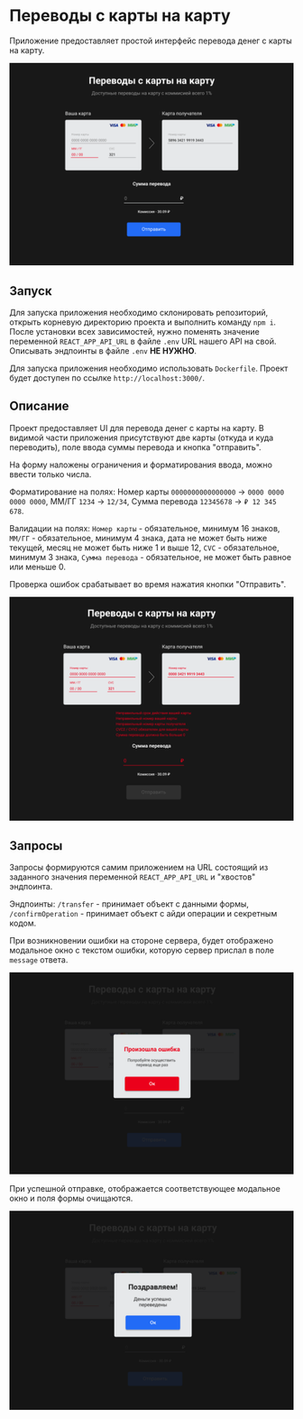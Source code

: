 # Переводы с карты на карту

Приложение предоставляет простой интерфейс перевода денег с карты на карту.

![Main screen](card-transfer/assets/main-page.png)

## Запуск
Для запуска приложения необходимо склонировать репозиторий, открыть корневую директорию проекта и выполнить команду `npm i`. После установки всех зависимостей, нужно поменять значение переменной `REACT_APP_API_URL` в файле `.env` URL нашего API на свой. Описывать эндпоинты в файле `.env` **НЕ НУЖНО**.

Для запуска приложения необходимо использовать ```Dockerfile```. Проект будет доступен по ссылке `http://localhost:3000/`.


## Описание
Проект предоставляет UI для перевода денег с карты на карту. В видимой части приложения присутствуют две карты (откуда и куда переводить), поле ввода суммы перевода и кнопка "отправить".

На форму наложены ограничения и форматирования ввода, можно ввести только числа.

Форматирование на полях:
Номер карты `0000000000000000` → `0000 0000 0000 0000`,
ММ/ГГ `1234` → `12/34`,
Сумма перевода `12345678` → `₽ 12 345 678`.

Валидации на полях:
`Номер карты` - обязательное, минимум 16 знаков,
`ММ/ГГ` - обязательное, минимум 4 знака, дата не может быть ниже текущей, месяц не может быть ниже 1 и выше 12,
`CVC` - обязательное, минимум 3 знака,
`Сумма перевода` - обязательное, не может быть равное или меньше 0.

Проверка ошибок срабатывает во время нажатия кнопки "Отправить".

![Errors screen](card-transfer/assets/errors.png)

## Запросы
Запросы формируются самим приложением на URL состоящий из заданного значения переменной `REACT_APP_API_URL` и "хвостов" эндпоинта.

Эндпоинты:
`/transfer` - принимает объект с данными формы,
`/confirmOperation` - принимает объект с айди операции и секретным кодом.

При возникновении ошибки на стороне сервера, будет отображено модальное окно с текстом ошибки, которую сервер прислал в поле `message` ответа.

![Errors modal](card-transfer/assets/error-modal.png)

При успешной отправке, отображается соответствующее модальное окно и поля формы очищаются.

![Errors modal](card-transfer/assets/ok-modal.png)